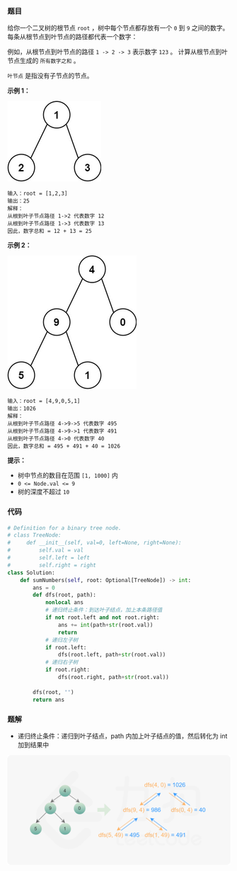 ### 题目

给你一个二叉树的根节点 `root` ，树中每个节点都存放有一个 `0` 到 `9` 之间的数字。
每条从根节点到叶节点的路径都代表一个数字：

例如，从根节点到叶节点的路径 `1 -> 2 -> 3` 表示数字 `123` 。
计算从根节点到叶节点生成的 `所有数字之和` 。

`叶节点` 是指没有子节点的节点。

**示例 1：**

![img1](./images/129-1.jpg)

```
输入：root = [1,2,3]
输出：25
解释：
从根到叶子节点路径 1->2 代表数字 12
从根到叶子节点路径 1->3 代表数字 13
因此，数字总和 = 12 + 13 = 25
```

**示例 2：**

![img2](./images/129-2.jpg)

```
输入：root = [4,9,0,5,1]
输出：1026
解释：
从根到叶子节点路径 4->9->5 代表数字 495
从根到叶子节点路径 4->9->1 代表数字 491
从根到叶子节点路径 4->0 代表数字 40
因此，数字总和 = 495 + 491 + 40 = 1026
``` 

**提示：**

- 树中节点的数目在范围 `[1, 1000]` 内
- `0 <= Node.val <= 9`
- 树的深度不超过 `10`

### 代码

```python
# Definition for a binary tree node.
# class TreeNode:
#     def __init__(self, val=0, left=None, right=None):
#         self.val = val
#         self.left = left
#         self.right = right
class Solution:
    def sumNumbers(self, root: Optional[TreeNode]) -> int:
        ans = 0
        def dfs(root, path):
            nonlocal ans
            # 递归终止条件：到达叶子结点，加上本条路径值
            if not root.left and not root.right:
                ans += int(path+str(root.val))
                return
            # 递归左子树
            if root.left:
                dfs(root.left, path+str(root.val))
            # 递归右子树
            if root.right:
                dfs(root.right, path+str(root.val))
        
        dfs(root, '')
        return ans
```


### 题解

- 递归终止条件：递归到叶子结点，path 内加上叶子结点的值，然后转化为 int 加到结果中

![img3](./images/129-3.png)
